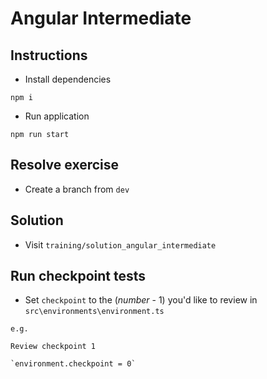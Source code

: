 # Angular Intermediate

## Instructions

- Install dependencies

`npm i`

- Run application

`npm run start`

## Resolve exercise

- Create a branch from `dev`

## Solution

- Visit `training/solution_angular_intermediate`

## Run checkpoint tests

- Set `checkpoint` to the (*number* - 1) you'd like to review in `src\environments\environment.ts`

```
e.g.

Review checkpoint 1

`environment.checkpoint = 0`
```
